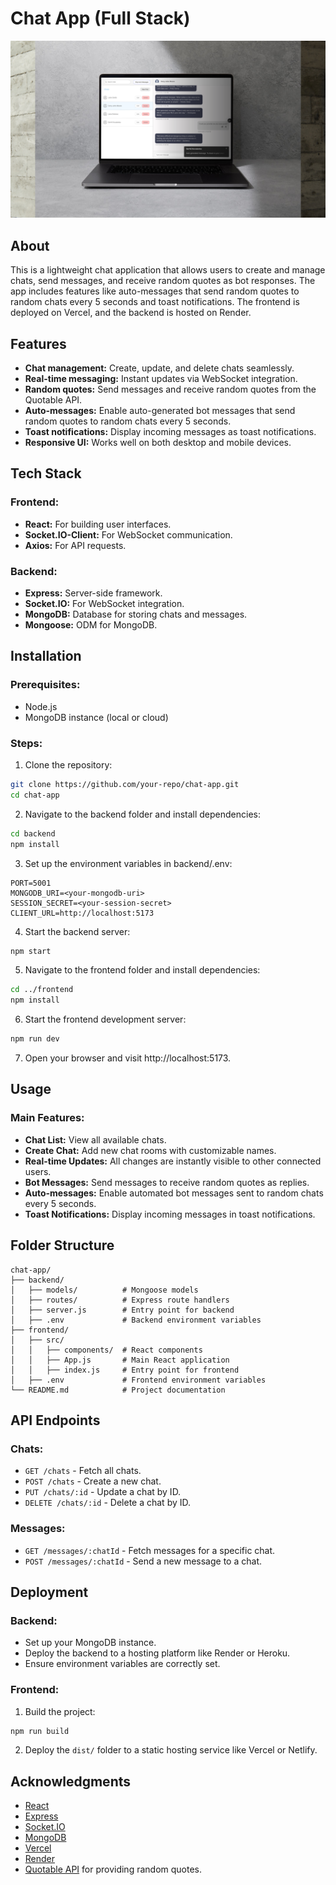 # Chat App (Full Stack)

<p align="center">
  <img src="./frontend/public/screenshot.png" alt="Project Screenshot" width="600"/>
</p>

## About
This is a lightweight chat application that allows users to create and manage chats, send messages, and receive random quotes as bot responses. The app includes features like auto-messages that send random quotes to random chats every 5 seconds and toast notifications. The frontend is deployed on Vercel, and the backend is hosted on Render.

## Features
- **Chat management:** Create, update, and delete chats seamlessly.
- **Real-time messaging:** Instant updates via WebSocket integration.
- **Random quotes:** Send messages and receive random quotes from the Quotable API.
- **Auto-messages:** Enable auto-generated bot messages that send random quotes to random chats every 5 seconds.
- **Toast notifications:** Display incoming messages as toast notifications.
- **Responsive UI:** Works well on both desktop and mobile devices.

## Tech Stack
### Frontend:
- **React:** For building user interfaces.
- **Socket.IO-Client:** For WebSocket communication.
- **Axios:** For API requests.
### Backend:
- **Express:** Server-side framework.
- **Socket.IO:** For WebSocket integration.
- **MongoDB:** Database for storing chats and messages.
- **Mongoose:** ODM for MongoDB.

## Installation

### Prerequisites:
- Node.js
- MongoDB instance (local or cloud)

### Steps:

1. Clone the repository:

``` bash
git clone https://github.com/your-repo/chat-app.git
cd chat-app
```

2. Navigate to the backend folder and install dependencies:

``` bash
cd backend
npm install
```

3. Set up the environment variables in backend/.env:

```
PORT=5001
MONGODB_URI=<your-mongodb-uri>
SESSION_SECRET=<your-session-secret>
CLIENT_URL=http://localhost:5173
``` 

4. Start the backend server:

``` bash
npm start
```

5. Navigate to the frontend folder and install dependencies:

``` bash
cd ../frontend
npm install
```

6. Start the frontend development server:

``` bash
npm run dev
```

7. Open your browser and visit http://localhost:5173.

## Usage

### Main Features:

- **Chat List:** View all available chats.
- **Create Chat:** Add new chat rooms with customizable names.
- **Real-time Updates:** All changes are instantly visible to other connected users.
- **Bot Messages:** Send messages to receive random quotes as replies.
- **Auto-messages:** Enable automated bot messages sent to random chats every 5 seconds.
- **Toast Notifications:** Display incoming messages in toast notifications.

## Folder Structure
```
chat-app/
├── backend/
│   ├── models/          # Mongoose models
│   ├── routes/          # Express route handlers
│   ├── server.js        # Entry point for backend
│   ├── .env             # Backend environment variables
├── frontend/
│   ├── src/
│   │   ├── components/  # React components
│   │   ├── App.js       # Main React application
│   │   ├── index.js     # Entry point for frontend
│   ├── .env             # Frontend environment variables
└── README.md            # Project documentation
```

## API Endpoints

### Chats:
- ``GET /chats`` - Fetch all chats.
- ``POST /chats`` - Create a new chat.
- ``PUT /chats/:id`` - Update a chat by ID.
- ``DELETE /chats/:id`` - Delete a chat by ID.
### Messages:
- ``GET /messages/:chatId`` - Fetch messages for a specific chat.
- ``POST /messages/:chatId`` - Send a new message to a chat.

## Deployment

### Backend:

- Set up your MongoDB instance.
- Deploy the backend to a hosting platform like Render or Heroku.
- Ensure environment variables are correctly set.

### Frontend:

1. Build the project:

``` bash
npm run build
```

2. Deploy the ``dist/`` folder to a static hosting service like Vercel or Netlify.

## Acknowledgments

- [React](https://reactjs.org/)
- [Express](https://expressjs.com/)
- [Socket.IO](https://socket.io/docs/v4/)
- [MongoDB](https://www.mongodb.com/)
- [Vercel](https://vercel.com/docs)
- [Render](https://render.com/docs#node.js)
- [Quotable API](https://api.quotable.io/) for providing random quotes.